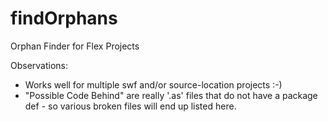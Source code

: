 findOrphans
===========

Orphan Finder for Flex Projects

Observations:
- Works well for multiple swf and/or source-location projects :-)
- "Possible Code Behind" are really '.as' files that do not have a package def - so various broken files will end up listed here.
